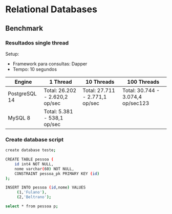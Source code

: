 # Relational Databases

## Benchmark

### Resultados single thread

Setup:

- Framework para consultas: Dapper
- Tempo: 10 segundos

| Engine        | 1 Thread                        | 10 Threads                      | 100 Threads                       |
|---------------|---------------------------------|---------------------------------|-----------------------------------|
| PostgreSQL 14 | Total: 26.202 - 2.620,2 op/sec  | Total: 27.711 - 2.771,1 op/sec  | Total: 30.744 - 3.074,4 op/sec123    |
| MySQL 8       | Total: 5.381 - 538,1 op/sec     |

### Create database script

```bash
create database teste;

CREATE TABLE pessoa (
    id int4 NOT NULL,
    nome varchar(60) NOT NULL,
    CONSTRAINT pessoa_pk PRIMARY KEY (id)
);

INSERT INTO pessoa (id,nome) VALUES
     (1,'Fulano'),
     (2,'Beltrano');

select * from pessoa p;
```
